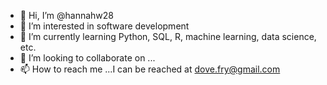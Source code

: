 - 👋 Hi, I’m @hannahw28
- 👀 I’m interested in software development
- 🌱 I’m currently learning Python, SQL, R, machine learning, data science, etc.
- 💞️ I’m looking to collaborate on ...
- 📫 How to reach me ...I can be reached at dove.fry@gmail.com

<!---
hannahw28/hannahw28 is a ✨ special ✨ repository because its `README.md` (this file) appears on your GitHub profile.
You can click the Preview link to take a look at your changes.
--->
